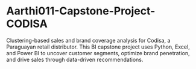 # Aarthi011-Capstone-Project-CODISA
 Clustering-based sales and brand coverage analysis for Codisa, a Paraguayan retail distributor. This BI capstone project uses Python, Excel, and Power BI to uncover customer segments, optimize brand penetration, and drive sales through data-driven recommendations.
